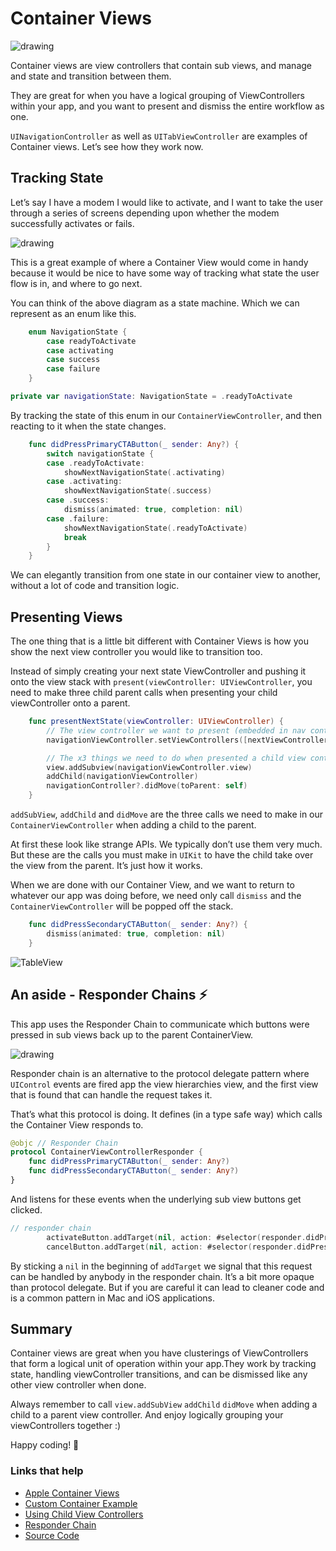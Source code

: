 # Container Views 

<img src="https://github.com/jrasmusson/level-up-ios/blob/master/advanced/container-view/images/container-view.png" alt="drawing" />

Container views are view controllers that contain sub views, and manage and state and transition between them.

They are great for when you have a logical grouping of ViewControllers within your app, and you want to present and dismiss the entire workflow as one.

`UINavigationController` as well as `UITabViewController` are examples of Container views. Let’s see how they work now.

## Tracking State

Let’s say I have a modem I would like to activate, and I want to take the user through a series of screens depending upon whether the modem successfully activates or fails.

<img src="https://github.com/jrasmusson/level-up-ios/blob/master/advanced/container-view/images/tracking-state.png" alt="drawing" />

This is a great example of where a Container View would come in handy because it would be nice to have some way of tracking what state the user flow is in, and where to go next.

You can think of the above diagram as a state machine. Which we can represent as an enum like this.

```swift
    enum NavigationState {
        case readyToActivate
        case activating
        case success
        case failure
    }

private var navigationState: NavigationState = .readyToActivate
```

By tracking the state of this enum in our `ContainerViewController`, and then reacting to it when the state changes.

```swift
    func didPressPrimaryCTAButton(_ sender: Any?) {
        switch navigationState {
        case .readyToActivate:
            showNextNavigationState(.activating)
        case .activating:
            showNextNavigationState(.success)
        case .success:
            dismiss(animated: true, completion: nil)
        case .failure:
            showNextNavigationState(.readyToActivate)
            break
        }
    }
```

We can elegantly transition from one state in our container view to another, without a lot of code and transition logic.

## Presenting Views

The one thing that is a little bit different with Container Views is how you show the next view controller you would like to transition too.

Instead of simply creating your next state ViewController and pushing it onto the view stack with `present(viewController: UIViewController`, you need to make three child parent calls when presenting your child viewController onto a parent.

```swift
    func presentNextState(viewController: UIViewController) {
        // The view controller we want to present (embedded in nav controller)
        navigationViewController.setViewControllers([nextViewController], animated: true)

        // The x3 things we need to do when presented a child view controller within a parent
        view.addSubview(navigationViewController.view)
        addChild(navigationViewController)
        navigationController?.didMove(toParent: self)
    }
```

`addSubView`, `addChild` and `didMove` are the three calls we need to make in our `ContainerViewController` when adding a child to the parent.

At first these look like strange APIs. We typically don’t use them very much. But these are the calls you must make in `UIKit` to have the child take over the view from the parent. It’s just how it works.

When we are done with our Container View, and we want to return to whatever our app was doing before, we need only call `dismiss` and the `ContainerViewController` will be popped off the stack.

```swift
    func didPressSecondaryCTAButton(_ sender: Any?) {
        dismiss(animated: true, completion: nil)
    }
```

![TableView](https://github.com/jrasmusson/level-up-ios/blob/master/advanced/container-view/images/demo.gif)

## An aside - Responder Chains ⚡

This app uses the Responder Chain to communicate which buttons were pressed in sub views back up to the parent ContainerView.

<img src="https://github.com/jrasmusson/level-up-ios/blob/master/advanced/container-view/images/responder-chain.png" alt="drawing" />

Responder chain is an alternative to the protocol delegate pattern where `UIControl` events are fired app the view hierarchies view, and the first view that is found that can handle the request takes it.

That’s what this protocol is doing. It defines (in a type safe way) which calls the Container View responds to.

```swift
@objc // Responder Chain
protocol ContainerViewControllerResponder {
    func didPressPrimaryCTAButton(_ sender: Any?)
    func didPressSecondaryCTAButton(_ sender: Any?)
}
```

And listens for these events when the underlying sub view buttons get clicked.

```swift
// responder chain
        activateButton.addTarget(nil, action: #selector(responder.didPressPrimaryCTAButton(_:)), for: .primaryActionTriggered)
        cancelButton.addTarget(nil, action: #selector(responder.didPressSecondaryCTAButton(_:)), for: .primaryActionTriggered)
```

By sticking a `nil` in the beginning of `addTarget` we signal that this request can be handled by anybody in the responder chain. It’s a bit more opaque than protocol delegate. But if you are careful it can lead to cleaner code and is a common pattern in Mac and iOS applications.

## Summary

Container views are great when you have clusterings of ViewControllers that form a logical unit of operation within your app.They work by tracking state, handling viewController transitions, and can be dismissed like any other view controller when done.

Always remember to call
`view.addSubView`
`addChild`
`didMove` when adding a child to a parent view controller. And enjoy logically grouping your viewControllers together :)

Happy coding! 🤖

### Links that help

- [Apple Container Views](https://developer.apple.com/library/archive/featuredarticles/ViewControllerPGforiPhoneOS/ImplementingaContainerViewController.html)
- [Custom Container Example](https://www.swiftbysundell.com/articles/custom-container-view-controllers-in-swift/)
- [Using Child View Controllers](https://www.swiftbysundell.com/articles/using-child-view-controllers-as-plugins-in-swift/)
- [Responder Chain](https://useyourloaf.com/blog/using-the-responder-chain/)
- [Source Code]()


